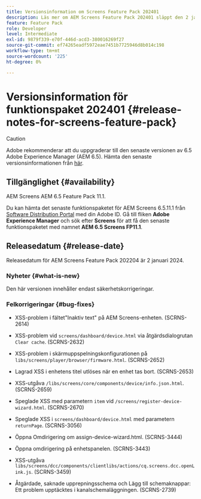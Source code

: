 ```yaml
---
title: Versionsinformation om Screens Feature Pack 202401
description: Läs mer om AEM Screens Feature Pack 202401 släppt den 2 januari 2024.
feature: Feature Pack
role: Developer
level: Intermediate
exl-id: 9879f339-e70f-446d-acd3-380016269f27
source-git-commit: ef74265eadf5972eae7451b7725946d8b014c198
workflow-type: tm+mt
source-wordcount: '225'
ht-degree: 0%

---
```


# Versionsinformation för funktionspaket 202401 {#release-notes-for-screens-feature-pack}

>[!CAUTION]
>Adobe rekommenderar att du uppgraderar till den senaste versionen av 6.5 Adobe Experience Manager (AEM 6.5). Hämta den senaste versionsinformationen från [här](https://experienceleague.adobe.com/en/docs/experience-manager-65/content/release-notes/release-notes).

## Tillgänglighet {#availability}

AEM Screens AEM 6.5 Feature Pack 11.1.

Du kan hämta det senaste funktionspaketet för AEM Screens 6.5.11.1 från [Software Distribution Portal](https://experience.adobe.com/#/downloads/content/software-distribution/en/aem.html) med din Adobe ID. Gå till fliken **Adobe Experience Manager** och sök efter **Screens** för att få den senaste funktionspaketet med namnet **AEM 6.5 Screens FP11.1**.

## Releasedatum {#release-date}

Releasedatum för AEM Screens Feature Pack 202204 är 2 januari 2024.

### Nyheter {#what-is-new}

Den här versionen innehåller endast säkerhetskorrigeringar.

### Felkorrigeringar {#bug-fixes}

* XSS-problem i fältet&quot;Inaktiv text&quot; på AEM Screens-enheten. (SCRNS-2614)

* XSS-problem vid `screens/dashboard/device.html` via åtgärdsdialogrutan `Clear cache`. (SCRNS-2632)

* XSS-problem i skärmuppspelningskonfigurationen på `libs/screens/player/browser/firmware.html`. (SCRNS-2652)

* Lagrad XSS i enhetens titel utlöses när en enhet tas bort. (SCRNS-2653)

* XSS-utgåva `/libs/screens/core/components/device/info.json.html`. (SCRNS-2659)

* Speglade XSS med parametern `item` vid `/screens/register-device-wizard.html`. (SCRNS-2670)

* Speglade XSS i `screens/dashboard/device.html` med parametern `returnPage`. (SCRNS-3056)

* Öppna Omdirigering om assign-device-wizard.html. (SCRNS-3444)

* Öppna omdirigering på enhetspanelen. (SCRNS-3443)

* XSS-utgåva `libs/screens/dcc/components/clientlibs/actions/cq.screens.dcc.openLink.js`. (SCRNS-3459)

* Åtgärdade, saknade upprepningsschema och Lägg till schemaknappar: Ett problem upptäcktes i kanalschemaläggningen. (SCRNS-2739)
